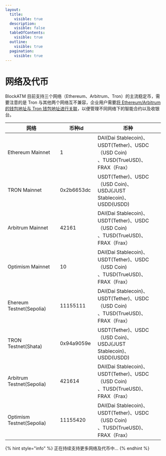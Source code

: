 ```yaml
---
layout:
  title:
    visible: true
  description:
    visible: false
  tableOfContents:
    visible: true
  outline:
    visible: true
  pagination:
    visible: true
---
```


# 网络及代币

BlockATM 目前支持三个网络（Ethereum、Arbitrum、Tron）的主流稳定币，需要注意的是 Tron 与其他两个网络互不兼容，企业用户需要[将 Ethereum/Arbitrum 的钱包地址与 Tron 钱包地址进行关联](../integrationGuide/quickstart/startPay/guan-lian-erc20-he-trc20-qian-bao.md)，以便管理不同网络下的智能合约以及收银台。

<table><thead><tr><th width="243">网络</th><th width="125.3636474609375">币种id</th><th width="368.7271728515625">币种</th></tr></thead><tbody><tr><td>Ethereum Mainnet</td><td>1</td><td>DAI(Dai Stablecoin)、USDT(Tether)、USDC（USD Coin)<br>、TUSD(TrueUSD)、FRAX（Frax）</td></tr><tr><td>TRON Mainnet</td><td>0x2b6653dc</td><td>USDT(Tether)、USDC（USD Coin)、USDJ(JUST Stablecoin)、USDD(USDD)</td></tr><tr><td>Arbitrum Mainnet</td><td>42161</td><td>DAI(Dai Stablecoin)、USDT(Tether)、USDC（USD Coin)<br>、TUSD(TrueUSD)、FRAX（Frax）</td></tr><tr><td>Optimism Mainnet</td><td>10</td><td>DAI(Dai Stablecoin)、USDT(Tether)、USDC（USD Coin)<br>、TUSD(TrueUSD)、FRAX（Frax）</td></tr><tr><td>Ehereum Testnet(Sepolia)</td><td>11155111</td><td>DAI(Dai Stablecoin)、USDT(Tether)、USDC（USD Coin)<br>、TUSD(TrueUSD)、FRAX（Frax）</td></tr><tr><td>TRON Testnet(Shata)</td><td>0x94a9059e</td><td>USDT(Tether)、USDC（USD Coin)、USDJ(JUST Stablecoin)、USDD(USDD)</td></tr><tr><td>Arbitrum Testnet(Sepolia)</td><td>421614</td><td>DAI(Dai Stablecoin)、USDT(Tether)、USDC（USD Coin)<br>、TUSD(TrueUSD)、FRAX（Frax）</td></tr><tr><td>Optimism Testnet(Sepolia)</td><td>11155420</td><td>DAI(Dai Stablecoin)、USDT(Tether)、USDC（USD Coin)<br>、TUSD(TrueUSD)、FRAX（Frax）</td></tr></tbody></table>

{% hint style="info" %}
正在持续支持更多网络及代币中...
{% endhint %}

